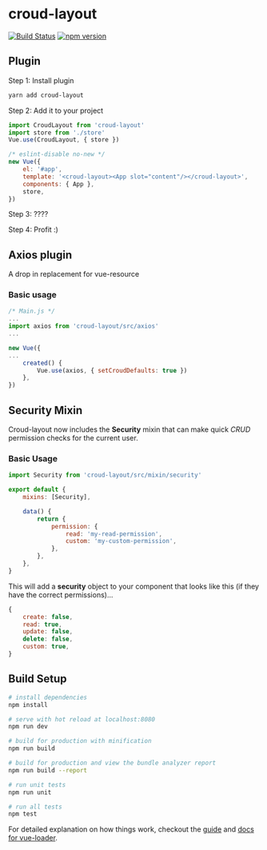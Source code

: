 # croud-layout
[![Build Status](https://travis-ci.org/CroudSupport/croud-layout.svg?branch=master)](https://travis-ci.org/CroudSupport/croud-layout)
[![npm version](https://badge.fury.io/js/croud-layout.svg)](https://badge.fury.io/js/croud-layout)

## Plugin
Step 1: Install plugin
```bash
yarn add croud-layout
```

Step 2: Add it to your project

```js
import CroudLayout from 'croud-layout'
import store from './store'
Vue.use(CroudLayout, { store })

/* eslint-disable no-new */
new Vue({
    el: '#app',
    template: '<croud-layout><App slot="content"/></croud-layout>',
    components: { App },
    store,
})

```

Step 3: ????

Step 4: Profit :)

## Axios plugin
A drop in replacement for vue-resource

### Basic usage

```js
/* Main.js */
...
import axios from 'croud-layout/src/axios'
...

new Vue({
...
    created() {
        Vue.use(axios, { setCroudDefaults: true })
    },
})

```

## Security Mixin
Croud-layout now includes the **Security** mixin that can make quick *CRUD* permission checks for the current user.

### Basic Usage ###

```js
import Security from 'croud-layout/src/mixin/security'

export default {
    mixins: [Security],

    data() {
        return {
            permission: {
                read: 'my-read-permission',
                custom: 'my-custom-permission',
            },
        },
    },
}
```
This will add a **security** object to your component that looks like this (if they have the correct permissions)...

```js
{
    create: false,
    read: true,
    update: false,
    delete: false,
    custom: true,
}
```

## Build Setup

``` bash
# install dependencies
npm install

# serve with hot reload at localhost:8080
npm run dev

# build for production with minification
npm run build

# build for production and view the bundle analyzer report
npm run build --report

# run unit tests
npm run unit

# run all tests
npm test
```

For detailed explanation on how things work, checkout the [guide](http://vuejs-templates.github.io/webpack/) and [docs for vue-loader](http://vuejs.github.io/vue-loader).
